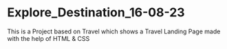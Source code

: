 # Explore_Destination_16-08-23
This is a Project based on Travel which shows a Travel Landing Page made with the help of HTML &amp; CSS
